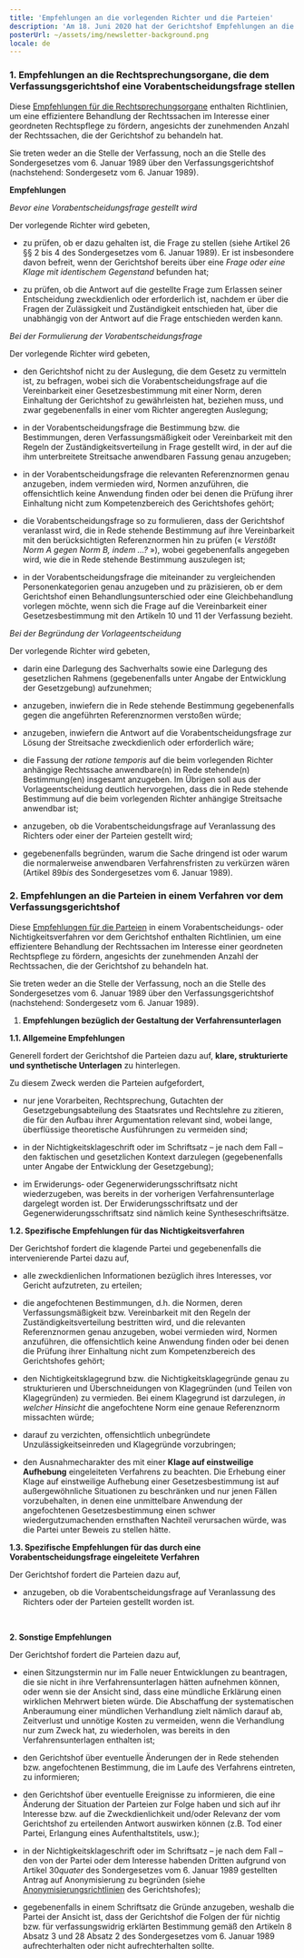 ```yaml
---
title: 'Empfehlungen an die vorlegenden Richter und die Parteien'
description: 'Am 18. Juni 2020 hat der Gerichtshof Empfehlungen an die Rechtsprechungsorgane, die ihm eine Vorabentscheidungsfrage stellen können, einerseits und an die Parteien in einem Verfahren vor dem Gerichtshof andererseits angenommen. In Anbetracht der zunehmenden Anzahl der Rechtssachen, die der Gerichtshof zu behandeln hat, sollen diese Empfehlungen dazu beitragen, die Behandlung der Rechtssachen im Interesse einer geordneten Rechtspflege effizienter zu gestalten.'
posterUrl: ~/assets/img/newsletter-background.png
locale: de
---
```


### 1\. Empfehlungen an die Rechtsprechungsorgane, die dem Verfassungsgerichtshof eine Vorabentscheidungsfrage stellen

Diese <a href="https://www.const-court.be/public/common/fr/recommandationsparties.pdf" aria-label="Klicken Sie, um die Empfehlungen für die Rechtsprechungsorgane herunterzuladen" target="_blank">Empfehlungen für die Rechtsprechungsorgane</a> enthalten Richtlinien, um eine effizientere Behandlung der Rechtssachen im Interesse einer geordneten Rechtspflege zu fördern, angesichts der zunehmenden Anzahl der Rechtssachen, die der Gerichtshof zu behandeln hat.

Sie treten weder an die Stelle der Verfassung, noch an die Stelle des Sondergesetzes vom 6. Januar 1989 über den Verfassungsgerichtshof (nachstehend: Sondergesetz vom 6. Januar 1989).

**Empfehlungen**

_Bevor eine Vorabentscheidungsfrage gestellt wird_

Der vorlegende Richter wird gebeten,

- zu prüfen, ob er dazu gehalten ist, die Frage zu stellen (siehe Artikel 26 §§ 2 bis 4 des Sondergesetzes vom 6. Januar 1989). Er ist insbesondere davon befreit, wenn der Gerichtshof bereits über eine _Frage oder eine Klage mit identischem Gegenstand_ befunden hat;

- zu prüfen, ob die Antwort auf die gestellte Frage zum Erlassen seiner Entscheidung zweckdienlich oder erforderlich ist, nachdem er über die Fragen der Zulässigkeit und Zuständigkeit entschieden hat, über die unabhängig von der Antwort auf die Frage entschieden werden kann.

_Bei der Formulierung der Vorabentscheidungsfrage_

Der vorlegende Richter wird gebeten,

- den Gerichtshof nicht zu der Auslegung, die dem Gesetz zu vermitteln ist, zu befragen, wobei sich die Vorabentscheidungsfrage auf die Vereinbarkeit einer Gesetzesbestimmung mit einer Norm, deren Einhaltung der Gerichtshof zu gewährleisten hat, beziehen muss, und zwar gegebenenfalls in einer vom Richter angeregten Auslegung;

- in der Vorabentscheidungsfrage die Bestimmung bzw. die Bestimmungen, deren Verfassungsmäßigkeit oder Vereinbarkeit mit den Regeln der Zuständigkeitsverteilung in Frage gestellt wird, in der auf die ihm unterbreitete Streitsache anwendbaren Fassung genau anzugeben;

- in der Vorabentscheidungsfrage die relevanten Referenznormen genau anzugeben, indem vermieden wird, Normen anzuführen, die offensichtlich keine Anwendung finden oder bei denen die Prüfung ihrer Einhaltung nicht zum Kompetenzbereich des Gerichtshofes gehört;

- die Vorabentscheidungsfrage so zu formulieren, dass der Gerichtshof veranlasst wird, die in Rede stehende Bestimmung auf ihre Vereinbarkeit mit den berücksichtigten Referenznormen hin zu prüfen (« _Verstößt Norm A gegen Norm B, indem …?_ »), wobei gegebenenfalls angegeben wird, wie die in Rede stehende Bestimmung auszulegen ist;

- in der Vorabentscheidungsfrage die miteinander zu vergleichenden Personenkategorien genau anzugeben und zu präzisieren, ob er dem Gerichtshof einen Behandlungsunterschied oder eine Gleichbehandlung vorlegen möchte, wenn sich die Frage auf die Vereinbarkeit einer Gesetzesbestimmung mit den Artikeln 10 und 11 der Verfassung bezieht.

_Bei der Begründung der Vorlageentscheidung_

Der vorlegende Richter wird gebeten,

- darin eine Darlegung des Sachverhalts sowie eine Darlegung des gesetzlichen Rahmens (gegebenenfalls unter Angabe der Entwicklung der Gesetzgebung) aufzunehmen;

- anzugeben, inwiefern die in Rede stehende Bestimmung gegebenenfalls gegen die angeführten Referenznormen verstoßen würde;

- anzugeben, inwiefern die Antwort auf die Vorabentscheidungsfrage zur Lösung der Streitsache zweckdienlich oder erforderlich wäre;

- die Fassung der _ratione temporis_ auf die beim vorlegenden Richter anhängige Rechtssache anwendbare(n) in Rede stehende(n) Bestimmung(en) insgesamt anzugeben. Im Übrigen soll aus der Vorlageentscheidung deutlich hervorgehen, dass die in Rede stehende Bestimmung auf die beim vorlegenden Richter anhängige Streitsache anwendbar ist;

- anzugeben, ob die Vorabentscheidungsfrage auf Veranlassung des Richters oder einer der Parteien gestellt wird;

- gegebenenfalls begründen, warum die Sache dringend ist oder warum die normalerweise anwendbaren Verfahrensfristen zu verkürzen wären (Artikel 89*bis* des Sondergesetzes vom 6. Januar 1989).

### 2\. Empfehlungen an die Parteien in einem Verfahren vor dem Verfassungsgerichtshof

Diese <a href="https://www.const-court.be/public/common/fr/recommandationsparties.pdf" aria-label="Klicken Sie, um die Empfehlungen für die Parteien herunterzuladen" target="_blank">Empfehlungen für die Parteien</a> in einem Vorabentscheidungs- oder Nichtigkeitsverfahren vor dem Gerichtshof enthalten Richtlinien, um eine effizientere Behandlung der Rechtssachen im Interesse einer geordneten Rechtspflege zu fördern, angesichts der zunehmenden Anzahl der Rechtssachen, die der Gerichtshof zu behandeln hat.

Sie treten weder an die Stelle der Verfassung, noch an die Stelle des Sondergesetzes vom 6. Januar 1989 über den Verfassungsgerichtshof (nachstehend: Sondergesetz vom 6. Januar 1989).

1.  **Empfehlungen bezüglich der Gestaltung der Verfahrensunterlagen**

**1.1. Allgemeine Empfehlungen**

Generell fordert der Gerichtshof die Parteien dazu auf, **klare, strukturierte und synthetische Unterlagen** zu hinterlegen.

Zu diesem Zweck werden die Parteien aufgefordert,

- nur jene Vorarbeiten, Rechtsprechung, Gutachten der Gesetzgebungsabteilung des Staatsrates und Rechtslehre zu zitieren, die für den Aufbau ihrer Argumentation relevant sind, wobei lange, überflüssige theoretische Ausführungen zu vermeiden sind;

- in der Nichtigkeitsklageschrift oder im Schriftsatz – je nach dem Fall – den faktischen und gesetzlichen Kontext darzulegen (gegebenenfalls unter Angabe der Entwicklung der Gesetzgebung);

- im Erwiderungs‑ oder Gegenerwiderungsschriftsatz nicht wiederzugeben, was bereits in der vorherigen Verfahrensunterlage dargelegt worden ist. Der Erwiderungsschriftsatz und der Gegenerwiderungsschriftsatz sind nämlich keine Syntheseschriftsätze.

**1.2. Spezifische Empfehlungen für das Nichtigkeitsverfahren**

Der Gerichtshof fordert die klagende Partei und gegebenenfalls die intervenierende Partei dazu auf,

- alle zweckdienlichen Informationen bezüglich ihres Interesses, vor Gericht aufzutreten, zu erteilen;

- die angefochtenen Bestimmungen, d.h. die Normen, deren Verfassungsmäßigkeit bzw. Vereinbarkeit mit den Regeln der Zuständigkeitsverteilung bestritten wird, und die relevanten Referenznormen genau anzugeben, wobei vermieden wird, Normen anzuführen, die offensichtlich keine Anwendung finden oder bei denen die Prüfung ihrer Einhaltung nicht zum Kompetenzbereich des Gerichtshofes gehört;

- den Nichtigkeitsklagegrund bzw. die Nichtigkeitsklagegründe genau zu strukturieren und Überschneidungen von Klagegründen (und Teilen von Klagegründen) zu vermieden. Bei einem Klagegrund ist darzulegen, _in welcher Hinsicht_ die angefochtene Norm eine genaue Referenznorm missachten würde;

- darauf zu verzichten, offensichtlich unbegründete Unzulässigkeitseinreden und Klagegründe vorzubringen;

- den Ausnahmecharakter des mit einer **Klage auf einstweilige Aufhebung** eingeleiteten Verfahrens zu beachten. Die Erhebung einer Klage auf einstweilige Aufhebung einer Gesetzesbestimmung ist auf außergewöhnliche Situationen zu beschränken und nur jenen Fällen vorzubehalten, in denen eine unmittelbare Anwendung der angefochtenen Gesetzesbestimmung einen schwer wiedergutzumachenden ernsthaften Nachteil verursachen würde, was die Partei unter Beweis zu stellen hätte.

**1.3. Spezifische Empfehlungen für das durch eine Vorabentscheidungsfrage eingeleitete Verfahren**

Der Gerichtshof fordert die Parteien dazu auf,

- anzugeben, ob die Vorabentscheidungsfrage auf Veranlassung des Richters oder der Parteien gestellt worden ist.

<br>

**2. Sonstige Empfehlungen**

Der Gerichtshof fordert die Parteien dazu auf,

- einen Sitzungstermin nur im Falle neuer Entwicklungen zu beantragen, die sie nicht in ihre Verfahrensunterlagen hätten aufnehmen können, oder wenn sie der Ansicht sind, dass eine mündliche Erklärung einen wirklichen Mehrwert bieten würde. Die Abschaffung der systematischen Anberaumung einer mündlichen Verhandlung zielt nämlich darauf ab, Zeitverlust und unnötige Kosten zu vermeiden, wenn die Verhandlung nur zum Zweck hat, zu wiederholen, was bereits in den Verfahrensunterlagen enthalten ist;

- den Gerichtshof über eventuelle Änderungen der in Rede stehenden bzw. angefochtenen Bestimmung, die im Laufe des Verfahrens eintreten, zu informieren;

- den Gerichtshof über eventuelle Ereignisse zu informieren, die eine Änderung der Situation der Parteien zur Folge haben und sich auf ihr Interesse bzw. auf die Zweckdienlichkeit und/oder Relevanz der vom Gerichtshof zu erteilenden Antwort auswirken können (z.B. Tod einer Partei, Erlangung eines Aufenthaltstitels, usw.);

- in der Nichtigkeitsklageschrift oder im Schriftsatz – je nach dem Fall – den von der Partei oder dem Interesse habenden Dritten aufgrund von Artikel 30*quater* des Sondergesetzes vom 6. Januar 1989 gestellten Antrag auf Anonymisierung zu begründen (siehe [Anonymisierungsrichtlinien](/de/rule/anonymization-policy) des Gerichtshofes);

- gegebenenfalls in einem Schriftsatz die Gründe anzugeben, weshalb die Partei der Ansicht ist, dass der Gerichtshof die Folgen der für nichtig bzw. für verfassungswidrig erklärten Bestimmung gemäß den Artikeln 8 Absatz 3 und 28 Absatz 2 des Sondergesetzes vom 6. Januar 1989 aufrechterhalten oder nicht aufrechterhalten sollte.
